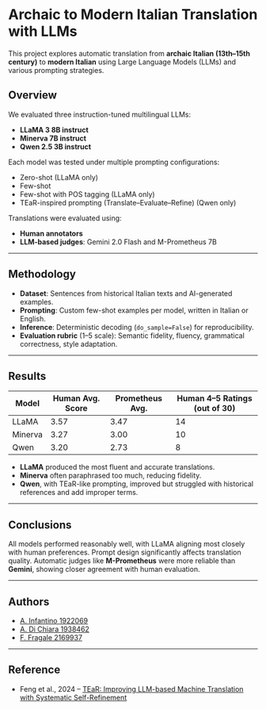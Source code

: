 # Archaic to Modern Italian Translation with LLMs

This project explores automatic translation from **archaic Italian (13th–15th century)** to **modern Italian** using Large Language Models (LLMs) and various prompting strategies.

## Overview

We evaluated three instruction-tuned multilingual LLMs:

- **LLaMA 3 8B instruct**
- **Minerva 7B instruct**
- **Qwen 2.5 3B instruct**

Each model was tested under multiple prompting configurations:
- Zero-shot (LLaMA only)
- Few-shot
- Few-shot with POS tagging (LLaMA only)
- TEaR-inspired prompting (Translate–Evaluate–Refine)  (Qwen only)

Translations were evaluated using:
- **Human annotators**
- **LLM-based judges**: Gemini 2.0 Flash and M-Prometheus 7B

---

## Methodology

- **Dataset**: Sentences from historical Italian texts and AI-generated examples.
- **Prompting**: Custom few-shot examples per model, written in Italian or English.
- **Inference**: Deterministic decoding (`do_sample=False`) for reproducibility.
- **Evaluation rubric** (1–5 scale): Semantic fidelity, fluency, grammatical correctness, style adaptation.

---

## Results

| Model   | Human Avg. Score | Prometheus Avg. | Human 4–5 Ratings (out of 30) |
|---------|------------------|------------------|-------------------------------|
| LLaMA   | 3.57             | 3.47             | 14                            |
| Minerva | 3.27             | 3.00             | 10                            |
| Qwen    | 3.20             | 2.73             | 8                             |

- **LLaMA** produced the most fluent and accurate translations.
- **Minerva** often paraphrased too much, reducing fidelity.
- **Qwen**, with TEaR-like prompting, improved but struggled with historical references and add improper terms.

---

## Conclusions

All models performed reasonably well, with LLaMA aligning most closely with human preferences. Prompt design significantly affects translation quality. Automatic judges like **M-Prometheus** were more reliable than **Gemini**, showing closer agreement with human evaluation.

---

## Authors

- [A. Infantino 1922069](https://github.com/alessiainf)
- [A. Di Chiara 1938462](https://github.com/AlessandroDiChiara)
- [F. Fragale 2169937](https://github.com/Bannfrost99)

---

## Reference

- Feng et al., 2024 – [TEaR: Improving LLM-based Machine Translation with Systematic Self-Refinement](https://arxiv.org/abs/2402.16379)


